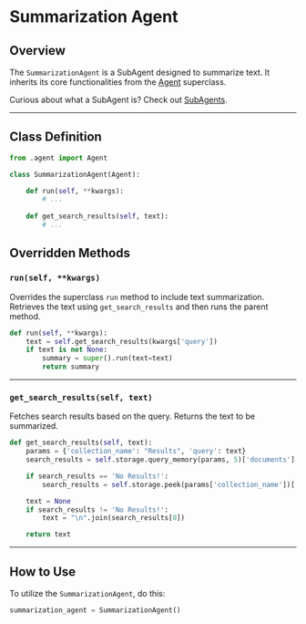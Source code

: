 # Summarization Agent

## Overview

The `SummarizationAgent` is a SubAgent designed to summarize text. It inherits its core functionalities from the [Agent](./Agent.md) superclass.

Curious about what a SubAgent is? Check out [SubAgents](./SubAgents.md).

---

## Class Definition

```python
from .agent import Agent

class SummarizationAgent(Agent):

    def run(self, **kwargs):
        # ...
        
    def get_search_results(self, text):
        # ...
```

## Overridden Methods

### `run(self, **kwargs)`

Overrides the superclass `run` method to include text summarization. Retrieves the text using `get_search_results` and then runs the parent method.

```python
def run(self, **kwargs):
    text = self.get_search_results(kwargs['query'])
    if text is not None:
        summary = super().run(text=text)
        return summary
```

---

### `get_search_results(self, text)`

Fetches search results based on the query. Returns the text to be summarized.

```python
def get_search_results(self, text):
    params = {'collection_name': "Results", 'query': text}
    search_results = self.storage.query_memory(params, 5)['documents']

    if search_results == 'No Results!':
        search_results = self.storage.peek(params['collection_name'])['documents']

    text = None
    if search_results != 'No Results!':
        text = "\n".join(search_results[0])

    return text
```

---

## How to Use

To utilize the `SummarizationAgent`, do this:

```python
summarization_agent = SummarizationAgent()
```
